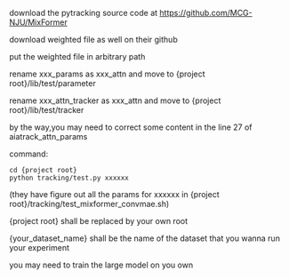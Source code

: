 download the pytracking source code at https://github.com/MCG-NJU/MixFormer

download weighted file as well on their github

put the weighted file in arbitrary path 

rename xxx_params as xxx_attn and move to {project root}/lib/test/parameter

rename xxx_attn_tracker as xxx_attn and move to {project root}/lib/test/tracker

by the way,you may need to correct some content in the line 27 of aiatrack_attn_params

command:
```
cd {project root}
python tracking/test.py xxxxxx
```
(they have figure out all the params for xxxxxx in {project root}/tracking/test_mixformer_convmae.sh)

{project root} shall be replaced by your own root

{your_dataset_name} shall be the name of the dataset that you wanna run your experiment

you may need to train the large model on you own
